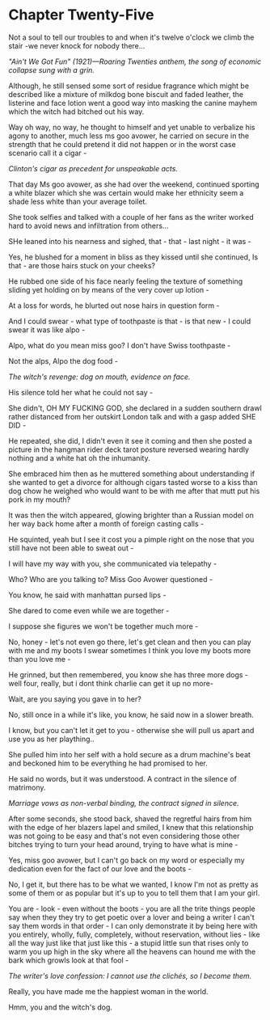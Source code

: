 # Chapter Twenty-Five

Not a soul to tell our troubles to and when it's twelve o'clock we climb the stair -we never knock for nobody there...

*"Ain't We Got Fun" (1921)—Roaring Twenties anthem, the song of economic collapse sung with a grin.*

Although, he still sensed some sort of residue fragrance which might be described like a mixture of milkdog bone biscuit and faded leather, the listerine and face lotion went a good way into masking the canine mayhem which the witch had bitched out his way.

Way oh way, no way, he thought to himself and yet unable to verbalize his agony to another, much less ms goo avower, he carried on secure in the strength that he could pretend it did not happen or in the worst case scenario call it a cigar -

*Clinton's cigar as precedent for unspeakable acts.*

That day Ms goo avower, as she had over the weekend, continued sporting a white blazer which she was certain would make her ethnicity seem a shade less white than your average toilet.

She took selfies and talked with a couple of her fans as the writer worked hard to avoid news and infiltration from others...

SHe leaned into his nearness and sighed, that - that - last night - it was -

Yes, he blushed for a moment in bliss as they kissed  until she continued,  Is that - are those hairs stuck on your cheeks?

He rubbed one side of his face nearly feeling the texture of something sliding yet holding on by means of the very cover up lotion -

At a loss for words, he blurted out nose hairs in question form -

And I could swear - what type of toothpaste is that - is that new - I could swear it was like alpo -

Alpo, what do you mean miss goo? I don't have Swiss toothpaste -

Not the alps, Alpo the dog food -

*The witch's revenge: dog on mouth, evidence on face.*

His silence told her what he could not say -

She didn't, OH MY FUCKING GOD, she declared in a sudden southern drawl rather distanced from her outskirt London talk and with a gasp added SHE DID -

He repeated, she did, I didn't even it see it coming and then she posted a picture in the hangman rider deck tarot posture reversed wearing hardly nothing and a white hat oh the inhumanity.

She embraced him then as he muttered something about understanding if she wanted to get a divorce for although cigars tasted worse to a kiss than dog chow he weighed who would want to be with me after that mutt put his pork in my mouth?

It was then the witch appeared, glowing brighter than a Russian model on her way back home after a month of foreign casting calls -

He squinted, yeah but I see it cost you a pimple right on the nose that you still have not been able to sweat out -

I will have my way with you, she communicated via telepathy -

Who? Who are you talking to? Miss Goo Avower questioned - 

You know, he said with manhattan pursed lips -

She dared to come even while we are together -

I suppose she figures we won't be together much more -

No, honey - let's not even go there, let's get clean and then you can play with me and my boots I swear sometimes I think you love my boots more than you love me -

He grinned, but then remembered, you know she has three more dogs - well four, really, but i dont think charlie can get it up no more-

Wait, are you saying you gave in to her?

No, still once in a while it's like, you know, he said now in a slower breath.

I know, but you can't let it get to you - otherwise she will pull us apart and use you as her plaything..

She pulled him into her self with a hold secure as a drum machine's beat and  beckoned him to be everything he had promised to her.

He said no words, but it was understood. A contract in the silence of matrimony.

*Marriage vows as non-verbal binding, the contract signed in silence.*

After some seconds, she stood back, shaved the regretful hairs from him with the edge of her blazers lapel and smiled, I knew  that this relationship was not going to be easy and that's not even considering those other bitches trying to turn your head around, trying to have what is mine -

Yes, miss goo avower, but I can't go back on my word or especially my dedication even for the fact of our love and the boots -

No, I get it, but there has to be what we wanted, I know I'm not as pretty as some of them or as popular but it's up to you to tell them that I am your girl.

You are - look - even without the boots - you are all the trite things people say when they they try to get poetic over a lover and being a writer I can't say them words in that order - I can only demonstrate it by being here with you entirely, wholly, fully, completely, without reservation, without lies - like all the way just like that just like this - a stupid little sun that rises only to warm you up high in the sky where all the heavens can hound me with the bark which growls look at that fool -

*The writer's love confession: I cannot use the clichés, so I become them.*

Really, you have made me the happiest woman in the world.

Hmm, you and the witch's dog.